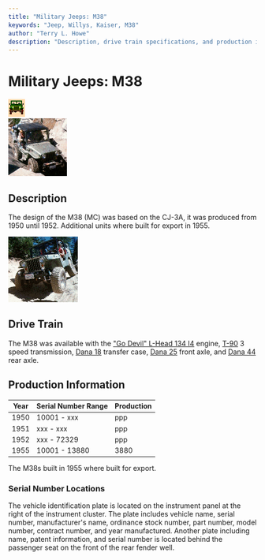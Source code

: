 ```yaml
---
title: "Military Jeeps: M38"
keywords: "Jeep, Willys, Kaiser, M38"
author: "Terry L. Howe"
description: "Description, drive train specifications, and production information for the Willys Jeep M38"
---
```

# Military Jeeps: M38

![military jeeps](/images/military.gif)   
[![](/images/m38s_.gif)](/images/m38s.gif) 

## Description

The design of the M38 (MC) was based on the CJ-3A, it was produced from 1950 until 1952. Additional units where built for export in 1955. 

[![](/images/m38f_.gif)](/images/m38f.gif) 

## Drive Train

The M38 was available with the ["Go Devil" L-Head 134 I4](/engine/factory/godevil134.html) engine, [T-90](/transmission/factory/t90.html) 3 speed transmission, [Dana 18](/xfer/factory/d18.html) transfer case, [Dana 25](/axle/factory/d25.html) front axle, and [Dana 44](/axle/factory/d44.html) rear axle. 

## Production Information

Year | Serial Number Range  | Production  
---|---|---  
1950 | 10001 - xxx | ppp  
1951 | xxx - xxx | ppp  
1952 | xxx - 72329 | ppp  
1955 | 10001 - 13880 | 3880  
  
The M38s built in 1955 where built for export.

### Serial Number Locations

The vehicle identification plate is located on the instrument panel at the right of the instrument cluster. The plate includes vehicle name, serial number, manufacturer's name, ordinance stock number, part number, model number, contract number, and year manufactured. Another plate including name, patent information, and serial number is located behind the passenger seat on the front of the rear fender well.